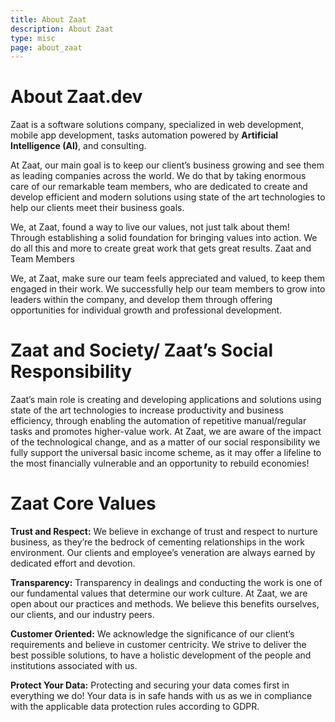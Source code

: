 ```yaml
---
title: About Zaat
description: About Zaat
type: misc
page: about_zaat
---
```


# About Zaat.dev

Zaat is a software solutions company, specialized in web development, mobile app development, tasks automation powered by **Artificial Intelligence (AI)**, and consulting.

At Zaat, our main goal is to keep our client’s business growing and see them as leading companies across the world. We do that by taking enormous care of our remarkable team members, who are dedicated to create and develop efficient and modern solutions using state of the art technologies to help our clients meet their business goals.

We, at Zaat, found a way to live our values, not just talk about them! Through establishing a solid foundation for bringing values into action. We do all this and more to create great work that gets great results.
Zaat and Team Members

We, at Zaat, make sure our team feels appreciated and valued, to keep them engaged in their work. We successfully help our team members to grow into leaders within the company, and develop them through offering opportunities for individual growth and professional development.

# Zaat and Society/ Zaat’s Social Responsibility

Zaat’s main role is creating and developing applications and solutions using state of the art technologies to increase productivity and business efficiency, through enabling the automation of repetitive manual/regular tasks and promotes higher-value work.
At Zaat, we are aware of the impact of the technological change, and as a matter of our social responsibility we fully support the universal basic income scheme, as it may offer a lifeline to the most financially vulnerable and an opportunity to rebuild economies!

# Zaat Core Values

**Trust and Respect:** We believe in exchange of trust and respect to nurture business, as they’re the bedrock of cementing relationships in the work environment. Our clients and employee’s veneration are always earned by dedicated effort and devotion.

**Transparency:** Transparency in dealings and conducting the work is one of our fundamental values that determine our work culture. At Zaat, we are open about our practices and methods. We believe this benefits ourselves, our clients, and our industry peers.

**Customer Oriented:** We acknowledge the significance of our client’s requirements and believe in customer centricity. We strive to deliver the best possible solutions, to have a holistic development of the people and institutions associated with us.

**Protect Your Data:** Protecting and securing your data comes first in everything we do! Your data is in safe hands with us as we in compliance with the applicable data protection rules according to GDPR.
